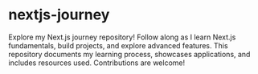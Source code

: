 # nextjs-journey
Explore my Next.js journey repository! Follow along as I learn Next.js fundamentals, build projects, and explore advanced features. This repository documents my learning process, showcases applications, and includes resources used. Contributions are welcome!
